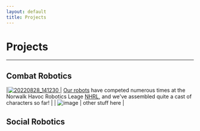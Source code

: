```yaml
---
layout: default
title: Projects
---
```

# Projects
---

## Combat Robotics

|[![20220828_141230](https://user-images.githubusercontent.com/120080301/206369654-83361f4a-6c6d-4617-8ff0-be480bbca768.jpg) ](/projects/our_robots) | [Our robots](/projects/our_robots) have competed numerous times at the Norwalk Havoc Robotics Leage [NHRL](https://www.nhrl.io/), and we've assembled quite a cast of characters so far! |
| ![image](https://user-images.githubusercontent.com/120080301/206375467-4623c546-d600-4dcf-914d-f4bb9f6c2b6f.png) | other stuff here |


## Social Robotics
